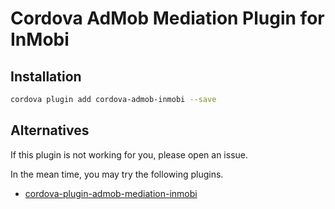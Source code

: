 # Cordova AdMob Mediation Plugin for InMobi

## Installation

```sh
cordova plugin add cordova-admob-inmobi --save
```

## Alternatives

If this plugin is not working for you, please open an issue.

In the mean time, you may try the following plugins.

* [cordova-plugin-admob-mediation-inmobi](https://github.com/rebrandsoftware/cordova-plugin-admob-mediation-inmobi)
